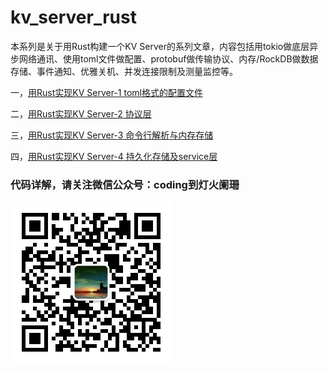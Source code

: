 # kv_server_rust
本系列是关于用Rust构建一个KV Server的系列文章，内容包括用tokio做底层异步网络通讯、使用toml文件做配置、protobuf做传输协议、内存/RockDB做数据存储、事件通知、优雅关机、并发连接限制及测量监控等。

一，[用Rust实现KV Server-1 toml格式的配置文件](https://mp.weixin.qq.com/s?__biz=Mzg5MjA1ODYzNg==&amp;mid=2247484910&amp;idx=1&amp;sn=0ad64f90fa23d0660ec00bae2cc35fa5&amp;chksm=cfc2a88df8b5219bf7e5c307e197bb7f9f8d17a6e3b095c75b0941eb6a2b59032e5bc86f3a81&token=952668159&lang=zh_CN#rd)  

二，[用Rust实现KV Server-2 协议层](https://mp.weixin.qq.com/s?__biz=Mzg5MjA1ODYzNg==&amp;mid=2247484929&amp;idx=1&amp;sn=5f3526c97bae2cedb74c38b8350b3bf1&amp;chksm=cfc2ab62f8b522740815c098db7f701c734e5890adb45c4191ca0ca8002eb9c543668b304984&token=624641150&lang=zh_CN#rd)  

三，[用Rust实现KV Server-3 命令行解析与内存存储](https://mp.weixin.qq.com/s?__biz=Mzg5MjA1ODYzNg==&amp;mid=2247484944&amp;idx=1&amp;sn=d44dc5c07e511bff6adf44aeb4235803&amp;chksm=cfc2ab73f8b52265f79f009fe5f32ecd2833cd9ea6b2cb7546539112571ef49b0a4fc8a32520&token=1482329986&lang=zh_CN#rd)  

四，[用Rust实现KV Server-4 持久化存储及service层](https://mp.weixin.qq.com/s?__biz=Mzg5MjA1ODYzNg==&mid=2247484967&idx=1&sn=81f1e94a02259cd790630492d11a2401&chksm=cfc2ab44f8b52252d99b4b92047512e47920796eb9dcaf20af03a4cca6db41b6e150fb1c951f&token=1873892724&lang=zh_CN#rd)  


### 代码详解，请关注微信公众号：coding到灯火阑珊

![Image](https://github.com/Justin02180218/distribute-election-bully/blob/master/qrcode_for_gh_8a5b7b90c100_258.jpg)
